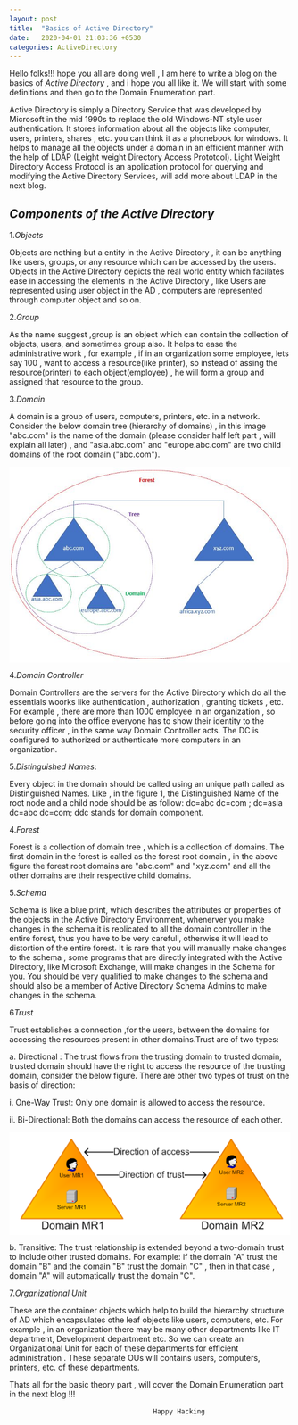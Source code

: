 ```yaml
---
layout: post
title:  "Basics of Active Directory"
date:   2020-04-01 21:03:36 +0530
categories: ActiveDirectory
---
```

Hello folks!!! hope you all are doing well , I am here to write a blog on the basics of *Active Directory* , and i hope you all like it. We will start with some definitions and then go to the Domain Enumeration part.

Active Directory is simply a Directory Service that was developed by Microsoft in the mid 1990s to replace the old Windows-NT style user authentication. It stores information about all the objects like computer, users, printers, shares , etc. you can think it as a phonebook for windows. It helps to manage all the objects under a domain in an efficient manner with the help of LDAP (Leight weight Directory Access Prototcol). Light Weight Directory Access Protocol is an application protocol for querying and modifying the Active Directory Services, will add more about LDAP in the next blog.

## *Components of the Active Directory*

1.*Objects*

Objects are nothing but a  entity in the Active Directory , it can be anything like users, groups, or any resource which can be accessed by the users. Objects in the Active DIrectory depicts the real world entity which facilates ease in accessing the elements in the Active Directory , like Users are represented using user object in the AD , computers are represented through computer object and so on.

2.*Group*

As the name suggest ,group is an object which can contain the collection of objects, users, and sometimes group also. It helps to ease the administrative work , for example , if in an organization some employee, lets say 100 , want to access a resource(like printer), so instead of assing the resource(printer) to each object(employee) , he will form a group and assigned that resource to the group.

3.*Domain*

A domain is a group of users, computers, printers, etc. in a network. Consider the below domain tree (hierarchy of domains) , in this image "abc.com" is the name of the domain (please consider half left part , will explain all later) , and "asia.abc.com" and "europe.abc.com" are two child domains of the root domain ("abc.com").

<img src="https://raw.githubusercontent.com/SecTheBit/plainwhite-jekyll/gh-pages/assets/ad_forest_img1.jpg" align="middle">

4.*Domain Controller* 

Domain Controllers are the servers for the Active Directory which do all the essentials woorks like authentication , authorization , granting tickets , etc. For example , there are more than 1000 employee in an organization , so before going into the office everyone has to show their identity to the security officer , in the same way Domain Controller acts. The DC is configured to authorized or authenticate more computers in an organization.

5.*Distinguished Names*:

Every object in the domain should be called using an unique path called as Distinguished Names. Like , in the figure 1, the Distinguished Name of the root node and a child node should be as follow:
dc=abc dc=com ; dc=asia dc=abc dc=com; ddc stands for domain component.
 
4.*Forest*

Forest is a collection of domain tree , which is a collection of domains. The first domain in the forest is called as the forest root domain , in the above figure the forest root domains are "abc.com" and "xyz.com" and all the other domains are their respective child domains.

5.*Schema*

Schema is like a blue print, which describes the attributes or properties of the objects in the Active Directory Environment, whenerver you make changes in the schema it is replicated to all the domain controller in the entire forest, thus you have to be very carefull, otherwise it will lead to distortion of the entire forest. It is rare that you will manually make changes to the schema , some programs that are directly integrated with the Active Directory, like Microsoft Exchange, will make changes in the Schema for you. You should be very qualified to make changes to the schema and should also be a member of Active Directory Schema Admins to make changes in the schema.

6*Trust*

Trust establishes a connection ,for the users, between the domains for accessing the resources present in other domains.Trust are of two types:

a. Directional : The trust flows from the trusting domain to trusted domain, trusted domain should have the right to access the resource of the trusting domain, consider the below figure. There are other two types of trust on the basis of direction:

i.  One-Way Trust: Only one domain is allowed to access the resource.

ii. Bi-Directional: Both the domains can access the resource of each other.

<img src="https://raw.githubusercontent.com/SecTheBit/plainwhite-jekyll/gh-pages/assets/trust.png" align="middle" > 

b. Transitive: The trust relationship is extended beyond a two-domain trust to include other trusted domains. For example: if the domain "A" trust the domain "B" and the domain "B" trust the domain "C" , then in that case , domain "A" will automatically trust the domain "C".

7.*Organizational Unit*

These are the container objects which help to build the hierarchy structure of AD which encapsulates othe leaf objects like users, computers, etc. For example , in an organization there may be many other departments like IT department, Development department etc. So we can create an Organizational Unit for each of these departments for efficient administration . These separate OUs will contains users, computers, printers, etc. of these departments.

Thats all for the basic theory part , will cover the Domain Enumeration part in the next blog !!!

                                        Happy Hacking
